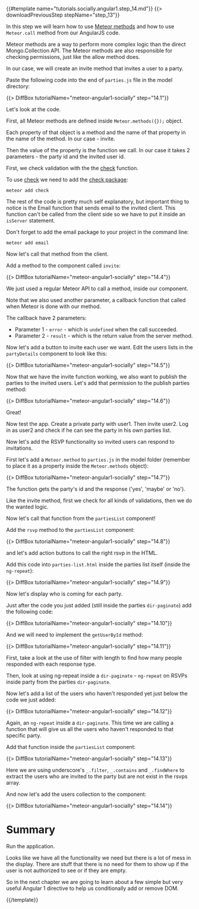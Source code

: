 {{#template name="tutorials.socially.angular1.step_14.md"}}
{{> downloadPreviousStep stepName="step_13"}}

In this step we will learn how to use [Meteor methods](http://docs.meteor.com/#/full/meteor_methods) and how to use `Meteor.call` method from our AngularJS code.

Meteor methods are a way to perform more complex logic than the direct Mongo.Collection API.
The Meteor methods are also responsible for checking permissions, just like the allow method does.

In our case, we will create an invite method that invites a user to a party.

Paste the following code into the end of `parties.js` file in the model directory:

{{> DiffBox tutorialName="meteor-angular1-socially" step="14.1"}}

Let's look at the code.

First, all Meteor methods are defined inside `Meteor.methods({});` object.

Each property of that object is a method and the name of that property in the name of the method. In our case - invite.

Then the value of the property is the function we call. In our case it takes 2 parameters - the party id and the invited user id.

First, we check validation with the the [check](http://docs.meteor.com/#check_package) function.

To use [check](http://docs.meteor.com/#check_package) we need to add the [check package](https://atmospherejs.com/meteor/check):

    meteor add check

The rest of the code is pretty much self explanatory, but important thing to notice is the Email function that sends email to the invited client.
This function can't be called from the client side so we have to put it inside an `isServer` statement.

Don't forget to add the email package to your project in the command line:

    meteor add email

Now let's call that method from the client.

Add a method to the component called `invite`:

{{> DiffBox tutorialName="meteor-angular1-socially" step="14.4"}}

We just used a regular Meteor API to call a method, inside our component.

Note that we also used another parameter, a callback function that called when Meteor is done with our method.

The callback have 2 parameters:

* Parameter 1 - `error` - which is `undefined` when the call succeeded.
* Parameter 2 - `result` - which is the return value from the server method.

Now let's add a button to invite each user we want. Edit the users lists in the `partyDetails` component to look like this:

{{> DiffBox tutorialName="meteor-angular1-socially" step="14.5"}}

Now that we have the invite function working, we also want to publish the parties to the invited users.
Let's add that permission to the publish parties method:

{{> DiffBox tutorialName="meteor-angular1-socially" step="14.6"}}

Great!

Now test the app.  Create a private party with user1.  Then invite user2. Log in as user2 and check if he can see the party in his own parties list.


Now let's add the RSVP functionality so invited users can respond to invitations.

First let's add a `Meteor.method` to `parties.js` in the model folder (remember to place it as a property inside the `Meteor.methods` object):

{{> DiffBox tutorialName="meteor-angular1-socially" step="14.7"}}

The function gets the party's id and the response ('yes', 'maybe' or 'no').

Like the invite method, first we check for all kinds of validations, then we do the wanted logic.

Now let's call that function from the `partiesList` component!

Add the `rsvp` method to the `partiesList` component:

{{> DiffBox tutorialName="meteor-angular1-socially" step="14.8"}}

and let's add action buttons to call the right rsvp in the HTML.

Add this code into `parties-list.html` inside the parties list itself (inside the `ng-repeat`):

{{> DiffBox tutorialName="meteor-angular1-socially" step="14.9"}}

Now let's display who is coming for each party.

Just after the code you just added (still inside the parties `dir-paginate`) add the following code:

{{> DiffBox tutorialName="meteor-angular1-socially" step="14.10"}}

And we will need to implement the `getUserById` method:

{{> DiffBox tutorialName="meteor-angular1-socially" step="14.11"}}

First, take a look at the use of filter with length to find how many people responded with each response type.

Then, look at using ng-repeat inside a `dir-paginate` - `ng-repeat` on RSVPs inside party from the parties `dir-paginate`.

Now let's add a list of the users who haven't responded yet just below the code we just added:

{{> DiffBox tutorialName="meteor-angular1-socially" step="14.12"}}

Again, an `ng-repeat` inside a `dir-paginate`.  This time we are calling a function that will give us all the users who haven't responded to that specific party.

Add that function inside the `partiesList` component:

{{> DiffBox tutorialName="meteor-angular1-socially" step="14.13"}}

Here we are using underscore's `_.filter`, `_.contains` and `_.findWhere` to extract the users who are invited to the party but are not exist in the rsvps array.

And now let's add the users collection to the component:

{{> DiffBox tutorialName="meteor-angular1-socially" step="14.14"}}

# Summary

Run the application.

Looks like we have all the functionality we need but there is a lot of mess in the display.
There are stuff that there is no need for them to show up if the user is not authorized to see or if they are empty.

So in the next chapter we are going to learn about a few simple but very useful Angular 1 directive to help us conditionally add or remove DOM.

{{/template}}
